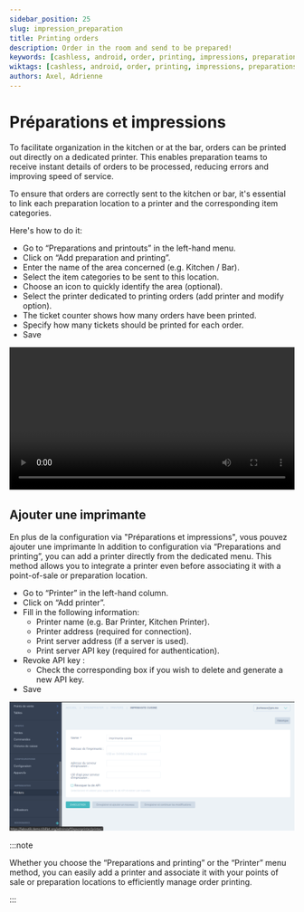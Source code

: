 ```yaml
---
sidebar_position: 25
slug: impression_preparation
title: Printing orders
description: Order in the room and send to be prepared!
keywords: [cashless, android, order, printing, impressions, preparations]
wiktags: [cashless, android, order, printing, impressions, preparations]
authors: Axel, Adrienne
---
```


# Préparations et impressions

To facilitate organization in the kitchen or at the bar, orders can be printed out directly on a dedicated printer. This enables preparation teams to receive instant details of orders to be processed, reducing errors and improving speed of service.

To ensure that orders are correctly sent to the kitchen or bar, it's essential to link each preparation location to a printer and the corresponding item categories.

Here's how to do it:

- Go to “Preparations and printouts” in the left-hand menu.
- Click on “Add preparation and printing”.
- Enter the name of the area concerned (e.g. Kitchen / Bar).
- Select the item categories to be sent to this location.
- Choose an icon to quickly identify the area (optional).
- Select the printer dedicated to printing orders (add printer and modify option).
- The ticket counter shows how many orders have been printed.
- Specify how many tickets should be printed for each order.
- Save

<video width="100%" controls src="/img/preparationimpression.mp4"></video>

## Ajouter une imprimante

En plus de la configuration via "Préparations et impressions", vous pouvez ajouter une imprimante In addition to configuration via “Preparations and printing”, you can add a printer directly from the dedicated menu. This method allows you to integrate a printer even before associating it with a point-of-sale or preparation location.

- Go to “Printer” in the left-hand column.
- Click on “Add printer”.
- Fill in the following information:
  - Printer name (e.g. Bar Printer, Kitchen Printer).
  - Printer address (required for connection).
  - Print server address (if a server is used).
  - Print server API key (required for authentication).
- Revoke API key :
  - Check the corresponding box if you wish to delete and generate a new API key.
- Save


![printer](/img/imprimante.png)

:::note

Whether you choose the “Preparations and printing” or the “Printer” menu method, you can easily add a printer and associate it with your points of sale or preparation locations to efficiently manage order printing.

:::

